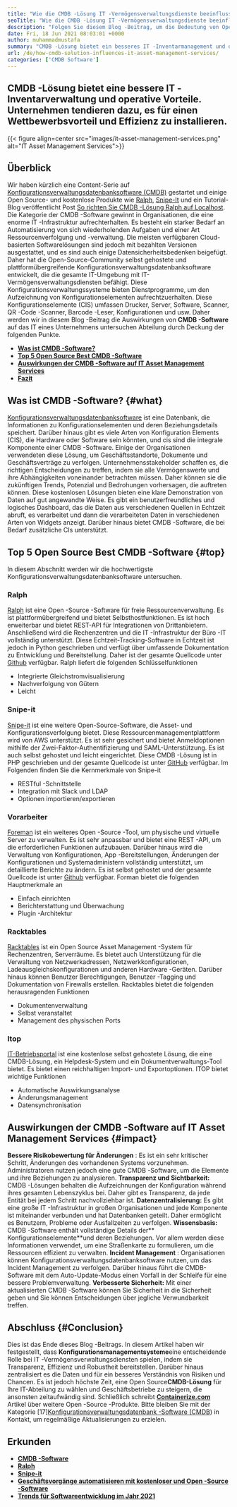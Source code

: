```yaml
---
title: "Wie die CMDB -Lösung IT -Vermögensverwaltungsdienste beeinflusst" 
seoTitle: "Wie die CMDB -Lösung IT -Vermögensverwaltungsdienste beeinflusst" 
description: "Folgen Sie diesem Blog -Beitrag, um die Bedeutung von Open Source IT Asset Management Services und kostenlose CMDB -Software bei der Verwaltung zahlreicher Konfigurationselemente zu erfahren." 
date: Fri, 18 Jun 2021 08:03:01 +0000
author: muhammadmustafa
summary: "CMDB -Lösung bietet ein besseres IT -Inventarmanagement und die betrieblichen Vorteile. Unternehmen tendieren dazu, es für einen Wettbewerbsvorteil und Effizienz zu installieren." 
url: /de/how-cmdb-solution-influences-it-asset-management-services/
categories: ['CMDB Software']
---
```


## CMDB -Lösung bietet eine bessere IT -Inventarverwaltung und operative Vorteile. Unternehmen tendieren dazu, es für einen Wettbewerbsvorteil und Effizienz zu installieren.

{{< figure align=center src="images/it-asset-management-services.png" alt="IT Asset Management Services">}}


## **Überblick** 
Wir haben kürzlich eine Content-Serie auf [Konfigurationsverwaltungsdatenbanksoftware (CMDB)][1] gestartet und einige Open Source- und kostenlose Produkte wie [Ralph][2], [Snipe-It][3] und ein Tutorial-Blog veröffentlicht Post [So richten Sie CMDB -Lösung Ralph auf Localhost][4]. Die Kategorie der CMDB -Software gewinnt in Organisationen, die eine enorme IT -Infrastruktur aufrechterhalten. Es besteht ein starker Bedarf an Automatisierung von sich wiederholenden Aufgaben und einer Art Ressourcenverfolgung und -verwaltung. Die meisten verfügbaren Cloud-basierten Softwarelösungen sind jedoch mit bezahlten Versionen ausgestattet, und es sind auch einige Datensicherheitsbedenken beigefügt. Daher hat die Open-Source-Community selbst gehostete und plattformübergreifende Konfigurationsverwaltungsdatenbanksoftware entwickelt, die die gesamte IT-Umgebung mit IT-Vermögensverwaltungsdiensten befähigt.
Diese Konfigurationsverwaltungssysteme bieten Dienstprogramme, um den Aufzeichnung von Konfigurationselementen aufrechtzuerhalten. Diese Konfigurationselemente (CIS) umfassen Drucker, Server, Software, Scanner, QR -Code -Scanner, Barcode -Leser, Konfigurationen und usw. Daher werden wir in diesem Blog -Beitrag die Auswirkungen von **CMDB -Software** auf das IT eines Unternehmens untersuchen Abteilung durch Deckung der folgenden Punkte.
* **[Was ist CMDB -Software?][5]** 
* **[Top 5 Open Source Best CMDB -Software][6]** 
* [ **Auswirkungen der CMDB -Software auf IT Asset Management Services** ][7]
* **[Fazit][8]** 

## **Was ist CMDB -Software?** {#what}

[Konfigurationsverwaltungsdatenbanksoftware][1] ist eine Datenbank, die Informationen zu Konfigurationselementen und deren Beziehungsdetails speichert. Darüber hinaus gibt es viele Arten von Konfiguration Elements (CIS), die Hardware oder Software sein könnten, und cis sind die integrale Komponente einer CMDB -Software. Einige der Organisationen verwendeten diese Lösung, um Geschäftsstandorte, Dokumente und Geschäftsverträge zu verfolgen. Unternehmensstakeholder schaffen es, die richtigen Entscheidungen zu treffen, indem sie alle Vermögenswerte und ihre Abhängigkeiten voneinander betrachten müssen. Daher können sie die zukünftigen Trends, Potenzial und Bedrohungen vorhersagen, die auftreten können. Diese kostenlosen Lösungen bieten eine klare Demonstration von Daten auf gut angewandte Weise. Es gibt ein benutzerfreundliches und logisches Dashboard, das die Daten aus verschiedenen Quellen in Echtzeit abruft, es verarbeitet und dann die verarbeiteten Daten in verschiedenen Arten von Widgets anzeigt. Darüber hinaus bietet CMDB -Software, die bei Bedarf zusätzliche CIs unterstützt.

## **Top 5 Open Source Best CMDB -Software** {#top}

In diesem Abschnitt werden wir die hochwertigste Konfigurationsverwaltungsdatenbanksoftware untersuchen.

### Ralph
[Ralph][2] ist eine Open -Source -Software für freie Ressourcenverwaltung. Es ist plattformübergreifend und bietet Selbsthostfunktionen. Es ist hoch erweiterbar und bietet REST-API für Integrationen von Drittanbietern. Anschließend wird die Rechenzentren und die IT -Infrastruktur der Büro -IT vollständig unterstützt. Diese Echtzeit-Tracking-Software in Echtzeit ist jedoch in Python geschrieben und verfügt über umfassende Dokumentation zu Entwicklung und Bereitstellung. Daher ist der gesamte Quellcode unter [Github][9] verfügbar.
Ralph liefert die folgenden Schlüsselfunktionen
  * Integrierte Gleichstromvisualisierung
  * Nachverfolgung von Gütern
  * Leicht

### Snipe-it
[Snipe-it][3] ist eine weitere Open-Source-Software, die Asset- und Konfigurationsverfolgung bietet. Diese Ressourcenmanagementplattform wird von AWS unterstützt. Es ist sehr gesichert und bietet Anmeldoptionen mithilfe der Zwei-Faktor-Authentifizierung und SAML-Unterstützung. Es ist auch selbst gehostet und leicht eingerichtet. Diese CMDB -Lösung ist in PHP geschrieben und der gesamte Quellcode ist unter [GitHub][10] verfügbar.
Im Folgenden finden Sie die Kernmerkmale von Snipe-it
  * RESTful -Schnittstelle
  * Integration mit Slack und LDAP
  * Optionen importieren/exportieren

### Vorarbeiter
[Foreman][11] ist ein weiteres Open -Source -Tool, um physische und virtuelle Server zu verwalten. Es ist sehr anpassbar und bietet eine REST -API, um die erforderlichen Funktionen aufzubauen. Darüber hinaus wird die Verwaltung von Konfigurationen, App -Bereitstellungen, Änderungen der Konfigurationen und Systemadministern vollständig unterstützt, um detaillierte Berichte zu ändern. Es ist selbst gehostet und der gesamte Quellcode ist unter [Github][12] verfügbar.
Forman bietet die folgenden Hauptmerkmale an
  * Einfach einrichten
  * Berichterstattung und Überwachung
  * Plugin -Architektur

### Racktables
[Racktables][13] ist ein Open Source Asset Management -System für Rechenzentren, Serverräume. Es bietet auch Unterstützung für die Verwaltung von Netzwerkadressen, Netzwerkkonfigurationen, Ladeausgleichskonfigurationen und anderen Hardware -Geräten. Darüber hinaus können Benutzer Berechtigungen, Benutzer -Tagging und Dokumentation von Firewalls erstellen.
Racktables bietet die folgenden herausragenden Funktionen
  * Dokumentenverwaltung
  * Selbst veranstaltet
  * Management des physischen Ports

### Itop
[IT-Betriebsportal][14] ist eine kostenlose selbst gehostete Lösung, die eine CMDB-Lösung, ein Helpdesk-System und ein Dokumentverwaltungs-Tool bietet. Es bietet einen reichhaltigen Import- und Exportoptionen.
ITOP bietet wichtige Funktionen
  * Automatische Auswirkungsanalyse
  * Änderungsmanagement
  * Datensynchronisation

## Auswirkungen der CMDB -Software auf [][15] IT Asset Management Services {#impact}

**Bessere Risikobewertung für Änderungen** : Es ist ein sehr kritischer Schritt, Änderungen des vorhandenen Systems vorzunehmen. Administratoren nutzen jedoch eine gute CMDB -Software, um die Elemente und ihre Beziehungen zu analysieren.
**Transparenz und Sichtbarkeit:**  CMDB -Lösungen behalten die Aufzeichnungen der Konfiguration während ihres gesamten Lebenszyklus bei. Daher gibt es Transparenz, da jede Entität bei jedem Schritt nachvollziehbar ist.
**Datenzentralisierung:**  Es gibt eine große IT -Infrastruktur in großen Organisationen und jede Komponente ist miteinander verbunden und hat Datenbanken geteilt. Daher ermöglicht es Benutzern, Probleme oder Ausfallzeiten zu verfolgen.
**Wissensbasis:** CMDB -Software enthält vollständige Details der** Konfigurationselemente**und deren Beziehungen. Vor allem werden diese Informationen verwendet, um eine Straßenkarte zu formulieren, um die Ressourcen effizient zu verwalten.
**Incident Management** : Organisationen können Konfigurationsverwaltungsdatenbanksoftware nutzen, um das Incident Management zu verfolgen. Darüber hinaus führt die CMDB-Software mit dem Auto-Update-Modus einen Vorfall in der Schleife für eine bessere Problemverwaltung.
**Verbesserte Sicherheit:**  Mit einer aktualisierten CMDB -Software können Sie Sicherheit in die Sicherheit geben und Sie können Entscheidungen über jegliche Verwundbarkeit treffen.

## **Abschluss** {#Conclusion}

Dies ist das Ende dieses Blog -Beitrags. In diesem Artikel haben wir festgestellt, dass **Konfigurationsmanagementsysteme**eine entscheidende Rolle bei IT -Vermögensverwaltungsdiensten spielen, indem sie Transparenz, Effizienz und Robustheit bereitstellen. Darüber hinaus zentralisiert es die Daten und für ein besseres Verständnis von Risiken und Chancen. Es ist jedoch höchste Zeit, eine Open Source**CMDB-Lösung** für Ihre IT-Abteilung zu wählen und Geschäftsbetriebe zu steigern, die ansonsten zeitaufwändig sind.
Schließlich schreibt [ **Containerize.com** ][16] Artikel über weitere Open -Source -Produkte. Bitte bleiben Sie mit der Kategorie [17][Konfigurationsverwaltungsdatenbank -Software (CMDB][1]) in Kontakt, um regelmäßige Aktualisierungen zu erzielen.

## Erkunden
* **[CMDB -Software][1]** 
* **[Ralph][2]** 
* [ **Snipe-it** ][3]
* [ **Geschäftsvorgänge automatisieren mit kostenloser und Open -Source -Software** ][18]
* **[Trends für Softwareentwicklung im Jahr 2021][19]** 



[1]: https://products.containerize.com/cmdb-software/
[2]: https://products.containerize.com/cmdb-software/ralph/
[3]: https://products.containerize.com/cmdb-software/snipe-it/
[4]: https://blog.containerize.com/cmdb-software/how-to-set-up-cmdb-solution-ralph-on-localhost/
[5]: #what
[6]: #top
[7]: #impact
[8]: #Conclusion
[9]: https://github.com/allegro/ralph
[10]: https://github.com/snipe/snipe-it
[11]: https://theforeman.org/
[12]: https://github.com/theforeman/foreman
[13]: https://www.racktables.org/
[14]: https://www.combodo.com/itop
[15]: https://blog.containerize.com/wp-admin/post.php?post=5864&action=edit#app
[16]: https://www.containerize.com/
[17]: https://products.containerize.com/single-sign-on/
[18]: https://blog.containerize.com/blogging/automate-business-operations-using-open-source-software/
[19]: https://blog.containerize.com/blockchain-platforms/software-development-trends-to-look-out-for-in-2021/
